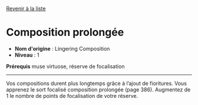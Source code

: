 [Revenir à la liste](..)

# Composition prolongée

 * **Nom d'origine** : Lingering Composition
 * **Niveau** : 1


<p><strong>Prérequis</strong> muse virtuose, réserve de focalisation</p>
<hr>
<p>Vos compositions durent plus longtemps grâce à l’ajout de fioritures. Vous apprenez le sort focalisé composition prolongée (page 386). Augmentez de 1 le nombre de points de focalisation de votre réserve.</p>
